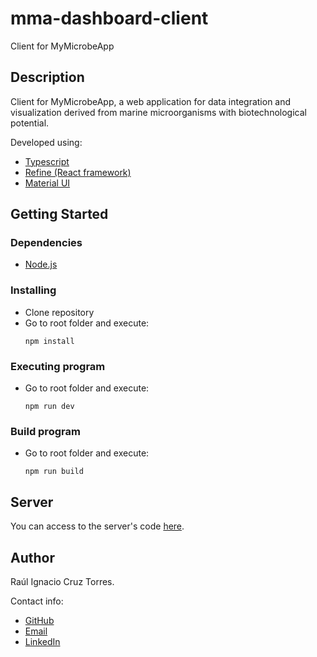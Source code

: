 # mma-dashboard-client

Client for MyMicrobeApp

## Description

Client for MyMicrobeApp, a web application for data integration and visualization derived from marine microorganisms with biotechnological potential.

Developed using:
- [Typescript](https://www.typescriptlang.org/)
- [Refine (React framework)](https://refine.dev/)
- [Material UI](https://mui.com/)

## Getting Started

### Dependencies

- [Node.js](https://nodejs.org/en)

### Installing

- Clone repository
- Go to root folder and execute:
    ```
    npm install
    ```

### Executing program

- Go to root folder and execute:
    ```
    npm run dev
    ```

### Build program

- Go to root folder and execute:
    ```
    npm run build
    ```

## Server

You can access to the server's code [here](https://github.com/RaulCruzT/mma-dashboard-server).

## Author

Raúl Ignacio Cruz Torres.

Contact info:
- [GitHub](https://github.com/RaulCruzT)
- [Email](mailto:cruztorresraul@gmail.com)
- [LinkedIn](https://www.linkedin.com/in/raulcruztorres/)